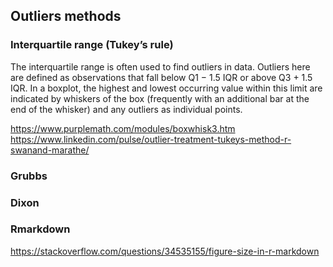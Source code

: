 
## Outliers methods

### Interquartile range (Tukey’s rule)
The interquartile range is often used to find outliers in data. Outliers here are defined as observations that fall below Q1 − 1.5 IQR or above Q3 + 1.5 IQR. In a boxplot, the highest and lowest occurring value within this limit are indicated by whiskers of the box (frequently with an additional bar at the end of the whisker) and any outliers as individual points.

https://www.purplemath.com/modules/boxwhisk3.htm
https://www.linkedin.com/pulse/outlier-treatment-tukeys-method-r-swanand-marathe/

### Grubbs

### Dixon

### Rmarkdown
https://stackoverflow.com/questions/34535155/figure-size-in-r-markdown





